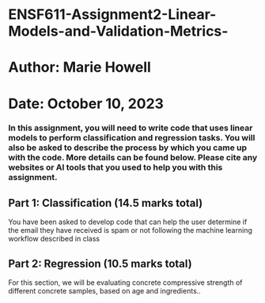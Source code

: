 # ENSF611-Assignment2-Linear-Models-and-Validation-Metrics-
# Author: Marie Howell 
# Date: October 10, 2023
### In this assignment, you will need to write code that uses linear models to perform classification and regression tasks. You will also be asked to describe the process by which you came up with the code. More details can be found below. Please cite any websites or AI tools that you used to help you with this assignment.

## Part 1: Classification (14.5 marks total)

You have been asked to develop code that can help the user determine if the email they have received is spam or not following the machine learning workflow described in class

## Part 2: Regression (10.5 marks total)

For this section, we will be evaluating concrete compressive strength of different concrete samples, based on age and ingredients..
